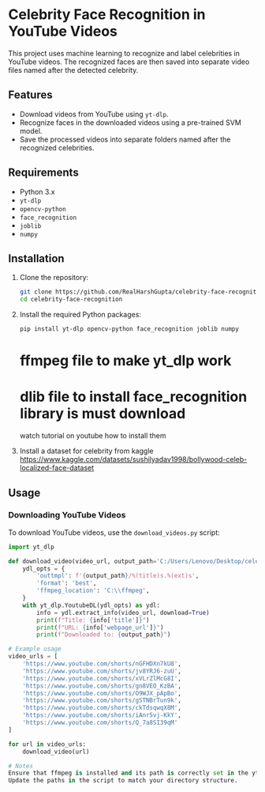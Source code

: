 
# Celebrity Face Recognition in YouTube Videos

This project uses machine learning to recognize and label celebrities in YouTube videos. The recognized faces are then saved into separate video files named after the detected celebrity.

## Features
- Download videos from YouTube using `yt-dlp`.
- Recognize faces in the downloaded videos using a pre-trained SVM model.
- Save the processed videos into separate folders named after the recognized celebrities.

## Requirements

- Python 3.x
- `yt-dlp`
- `opencv-python`
- `face_recognition`
- `joblib`
- `numpy`

## Installation

1. Clone the repository:

    ```bash
    git clone https://github.com/RealHarshGupta/celebrity-face-recognition.git
    cd celebrity-face-recognition
    ```

2. Install the required Python packages:

    ```bash
    pip install yt-dlp opencv-python face_recognition joblib numpy
    ```
    # ffmpeg file to make yt_dlp work
    # dlib file to install face_recognition library is must download
    watch tutorial on youtube how to install them

3. Install a dataset for celebrity from kaggle
   https://www.kaggle.com/datasets/sushilyadav1998/bollywood-celeb-localized-face-dataset

## Usage

### Downloading YouTube Videos

To download YouTube videos, use the `download_videos.py` script:

```python
import yt_dlp

def download_video(video_url, output_path='C:/Users/Lenovo/Desktop/celebrity_recogniton/downloded_videos'):
    ydl_opts = {
        'outtmpl': f'{output_path}/%(title)s.%(ext)s',
        'format': 'best',
        'ffmpeg_location': 'C:\\ffmpeg', 
    }
    with yt_dlp.YoutubeDL(ydl_opts) as ydl:
        info = ydl.extract_info(video_url, download=True)
        print(f"Title: {info['title']}")
        print(f"URL: {info['webpage_url']}")
        print(f"Downloaded to: {output_path}")

# Example usage
video_urls = [
    'https://www.youtube.com/shorts/nGFHDXn7kU8',
    'https://www.youtube.com/shorts/jv8YRJ6-zuU',
    'https://www.youtube.com/shorts/xVLrZlMcG8I',
    'https://www.youtube.com/shorts/gn8VEO_KzBA',
    'https://www.youtube.com/shorts/O9WJX_pApBo',
    'https://www.youtube.com/shorts/gSTNBrTun9k',
    'https://www.youtube.com/shorts/ckTdsqwqX8M',
    'https://www.youtube.com/shorts/iAnr5vj-KkY',
    'https://www.youtube.com/shorts/Q_7a8SI39qM'
]

for url in video_urls:
    download_video(url)

# Notes
Ensure that ffmpeg is installed and its path is correctly set in the yt_dlp options.
Update the paths in the script to match your directory structure.
